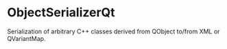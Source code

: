 # ObjectSerializerQt
Serialization of arbitrary C++ classes derived from QObject to/from XML or QVariantMap.
